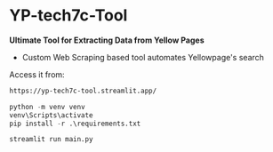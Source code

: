 # YP-tech7c-Tool

**Ultimate Tool for Extracting Data from Yellow Pages**

- Custom Web Scraping based tool automates Yellowpage's search

Access it from:

```bash
https://yp-tech7c-tool.streamlit.app/

```

```python
python -m venv venv
venv\Scripts\activate
pip install -r .\requirements.txt
```

```python
streamlit run main.py
```
